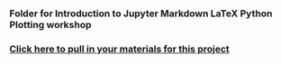 ### Folder for Introduction to Jupyter Markdown LaTeX Python Plotting workshop
### [Click here to pull in your materials for this project](https://bushastrolab.com/hub/user-redirect/git-pull?repo=https%3A%2F%2Fgithub.com%2Fdrunarayan%2Fpython4astronomy&branch=main&urlpath=lab%2Ftree%2Fpython4astronomy%2Fintro_jupyter_python)
